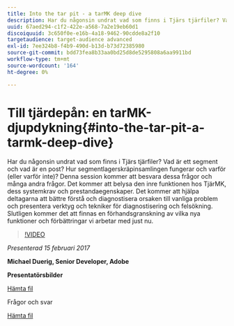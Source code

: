 ```yaml
---
title: Into the tar pit - a tarMK deep dive
description: Har du någonsin undrat vad som finns i Tjärs tjärfiler? Vad är ett segment och vad är en post? Hur segmentlagerskräpinsamlingen fungerar och varför (eller varför inte)? Denna session besvarar dessa frågor och många andra frågor.
uuid: 67aed294-c1f2-422e-a568-7a2e19eb60d1
discoiquuid: 3c650f0e-e16b-4a18-9462-90cdde8a2f10
targetaudience: target-audience advanced
exl-id: 7ee324b8-f4b9-490d-b13d-b73d72385980
source-git-commit: bdd73fea8b33aa0bd25d8de5295808a6aa9911bd
workflow-type: tm+mt
source-wordcount: '164'
ht-degree: 0%

---
```


# Till tjärdepån: en tarMK-djupdykning{#into-the-tar-pit-a-tarmk-deep-dive}

Har du någonsin undrat vad som finns i Tjärs tjärfiler? Vad är ett segment och vad är en post? Hur segmentlagerskräpinsamlingen fungerar och varför (eller varför inte)? Denna session kommer att besvara dessa frågor och många andra frågor. Det kommer att belysa den inre funktionen hos TjärMK, dess systemkrav och prestandaegenskaper. Det kommer att hjälpa deltagarna att bättre förstå och diagnostisera orsaken till vanliga problem och presentera verktyg och tekniker för diagnostisering och felsökning. Slutligen kommer det att finnas en förhandsgranskning av vilka nya funktioner och förbättringar vi arbetar med just nu.

>[!VIDEO](https://video.tv.adobe.com/v/19138/?quality=9)

*Presenterad 15 februari 2017*

**Michael Duerig, Senior Developer, Adobe**

**Presentatörsbilder**

[Hämta fil](assets/aem-gems-tarmk-deep-dive.pptx)

Frågor och svar

[Hämta fil](assets/aem-gems-qandas-tarmk-deep-dive.pdf)
<!--
[Get back to the Overview](https://helpx.adobe.com/experience-manager/kt/eseminars/gems/aem-index.html)
-->
